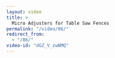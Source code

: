 ```yaml
---
layout: video
title: >
  Micro Adjusters for Table Saw Fences
permalink: "/video/86/"
redirect_from:
  - "/86/"
video-id: "dGZ_V_zwNMQ"
---
```

